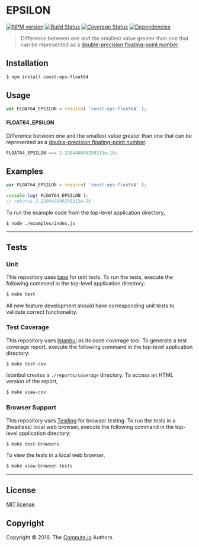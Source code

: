EPSILON
===
[![NPM version][npm-image]][npm-url] [![Build Status][build-image]][build-url] [![Coverage Status][coverage-image]][coverage-url] [![Dependencies][dependencies-image]][dependencies-url]

> Difference between one and the smallest value greater than one that can be represented as a [double-precision floating-point number][ieee754].


## Installation

``` bash
$ npm install const-eps-float64
```


## Usage

``` javascript
var FLOAT64_EPSILON = require( 'const-eps-float64' );
```

#### FLOAT64_EPSILON

Difference between one and the smallest value greater than one that can be represented as a [double-precision floating-point number][ieee754].

``` javascript
FLOAT64_EPSILON === 2.220446049250313e-16;
```


## Examples

``` javascript
var FLOAT64_EPSILON = require( 'const-eps-float64' );

console.log( FLOAT64_EPSILON );
// returns 2.220446049250313e-16
```

To run the example code from the top-level application directory,

``` bash
$ node ./examples/index.js
```


---
## Tests

### Unit

This repository uses [tape][tape] for unit tests. To run the tests, execute the following command in the top-level application directory:

``` bash
$ make test
```

All new feature development should have corresponding unit tests to validate correct functionality.


### Test Coverage

This repository uses [Istanbul][istanbul] as its code coverage tool. To generate a test coverage report, execute the following command in the top-level application directory:

``` bash
$ make test-cov
```

Istanbul creates a `./reports/coverage` directory. To access an HTML version of the report,

``` bash
$ make view-cov
```


### Browser Support

This repository uses [Testling][testling] for browser testing. To run the tests in a (headless) local web browser, execute the following command in the top-level application directory:

``` bash
$ make test-browsers
```

To view the tests in a local web browser,

``` bash
$ make view-browser-tests
```

<!-- [![browser support][browsers-image]][browsers-url] -->


---
## License

[MIT license](http://opensource.org/licenses/MIT).


## Copyright

Copyright &copy; 2016. The [Compute.io][compute-io] Authors.


[npm-image]: http://img.shields.io/npm/v/const-eps-float64.svg
[npm-url]: https://npmjs.org/package/const-eps-float64

[build-image]: http://img.shields.io/travis/const-io/eps-float64/master.svg
[build-url]: https://travis-ci.org/const-io/eps-float64

[coverage-image]: https://img.shields.io/codecov/c/github/const-io/eps-float64/master.svg
[coverage-url]: https://codecov.io/github/const-io/eps-float64?branch=master

[dependencies-image]: http://img.shields.io/david/const-io/eps-float64.svg
[dependencies-url]: https://david-dm.org/const-io/eps-float64

[dev-dependencies-image]: http://img.shields.io/david/dev/const-io/eps-float64.svg
[dev-dependencies-url]: https://david-dm.org/dev/const-io/eps-float64

[github-issues-image]: http://img.shields.io/github/issues/const-io/eps-float64.svg
[github-issues-url]: https://github.com/const-io/eps-float64/issues

[tape]: https://github.com/substack/tape
[istanbul]: https://github.com/gotwarlost/istanbul
[testling]: https://ci.testling.com

[ieee754]: https://en.wikipedia.org/wiki/IEEE_754-1985
[compute-io]: https://github.com/compute-io
